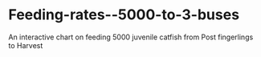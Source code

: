 # Feeding-rates--5000-to-3-buses
An interactive chart on feeding 5000 juvenile catfish from Post fingerlings to Harvest
